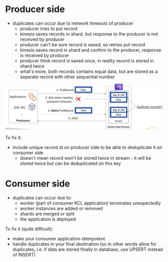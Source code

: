 # Producer side
* duplicates can occur due to network timeouts of producer
  * producer tries to put record
  * kinesis saves records in shard, but response to the producer is not received by producer
  * producer can't be sure record is saved, so retries put record
  * kinesis saves record in shard and confirm to the producer, response is received by producer
  * producer think record is saved once, in reality record is stored in shard twice
  * what's more, both records contains equal data, but are stored as a separate record with other sequential number

![img_2.png](img_2.png)

To fix it:
* include unique record id on producer side to be able to deduplicate it on consumer side
  * doesn't mean record won't be stored twice in stream - it will be stored twice but can be deduplicated on this key
  
# Consumer side
* duplicates can occur due to:
  * worker (part of consumer KCL application) terminates unexpectedly
  * worker instances are added or removed
  * shards are merged or split
  * the application is deployed

To fix it (quite difficult):
* make your consumer application idempotent
* handle duplicates in your final destination (so in other words allow for duplicates, i.e. if data are stored finally in database, use UPSERT instead of INSERT)
